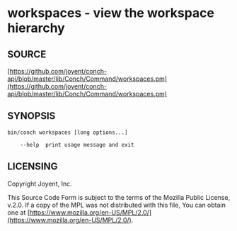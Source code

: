 # workspaces - view the workspace hierarchy

## SOURCE

[https://github.com/joyent/conch-api/blob/master/lib/Conch/Command/workspaces.pm](https://github.com/joyent/conch-api/blob/master/lib/Conch/Command/workspaces.pm)

## SYNOPSIS

```
bin/conch workspaces [long options...]

    --help  print usage message and exit
```

## LICENSING

Copyright Joyent, Inc.

This Source Code Form is subject to the terms of the Mozilla Public License,
v.2.0. If a copy of the MPL was not distributed with this file, You can obtain
one at [https://www.mozilla.org/en-US/MPL/2.0/](https://www.mozilla.org/en-US/MPL/2.0/).
